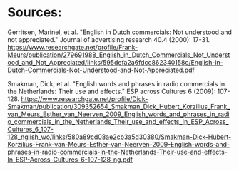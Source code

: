 # Sources:


Gerritsen, Marinel, et al. "English in Dutch commercials: Not understood and not appreciated." Journal of advertising research 40.4 (2000): 17-31. 
https://www.researchgate.net/profile/Frank-Meurs/publication/279691988_English_in_Dutch_Commercials_Not_Understood_and_Not_Appreciated/links/595defa2a6fdcc862340158c/English-in-Dutch-Commercials-Not-Understood-and-Not-Appreciated.pdf


Smakman, Dick, et al. "English words and phrases in radio commercials in the Netherlands: Their use and effects." ESP across Cultures 6 (2009): 107-128.
https://www.researchgate.net/profile/Dick-Smakman/publication/309352654_Smakman_Dick_Hubert_Korzilius_Frank_van_Meurs_Esther_van_Neerven_2009_English_words_and_phrases_in_radio_commercials_in_the_Netherlands_Their_use_and_effects_In_ESP_Across_Cultures_6_107-128_nglish_wo/links/580a89cd08ae2cb3a5d30380/Smakman-Dick-Hubert-Korzilius-Frank-van-Meurs-Esther-van-Neerven-2009-English-words-and-phrases-in-radio-commercials-in-the-Netherlands-Their-use-and-effects-In-ESP-Across-Cultures-6-107-128-ng.pdf
